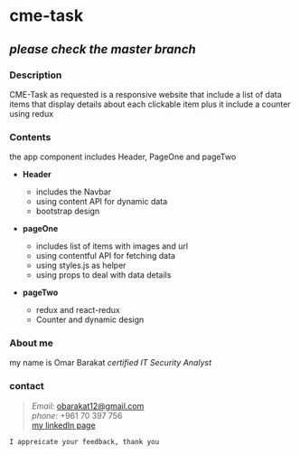 # cme-task

_please check the master branch_
---
### **Description**
CME-Task as requested is a responsive website that include a list of data items that display details about each clickable item
plus it include a counter using redux

### **Contents**
the app component includes Header, PageOne and pageTwo
* **Header** 
  * includes the Navbar
  * using content API for dynamic data
  * bootstrap design
  
* **pageOne**
  * includes list of items with images and url
  * using contentful API for fetching data
  * using styles.js as helper
  * using props to deal with data details
  
* **pageTwo**
  * redux and react-redux
  * Counter and dynamic design


### **About me**
my name is Omar Barakat _certified IT Security Analyst_

### **contact**
>_Email:_ obarakat12@gmail.com  
_phone:_ +961 70 397 756  
[my linkedIn page](https://lb.linkedin.com/in/omar-barakat-b20287a3)

```I appreicate your feedback, thank you```
